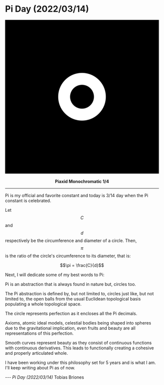 <!-- Copyright (c) 2022 Tobias Briones. All rights reserved. -->
<!-- SPDX-License-Identifier: CC-BY-4.0 -->
<!-- This file is part of https://github.com/tobiasbriones/blog -->

# Pi Day (2022/03/14)

![](pi-day-2022-03-14.svg)

<p align="center">
<b>
Piaxid Monochromatic 1/4
</b>
</p>

---

Pi is my official and favorite constant and today is 3/14 day when the Pi
constant is celebrated.

Let $$C$$ and $$d$$ respectively be the circumference and diameter of a circle.
Then, $$\pi$$ is the ratio of the circle's circumference to its diameter, that
is:

$$\pi = \frac{C}{d}$$

Next, I will dedicate some of my best words to Pi:

Pi is an abstraction that is always found in nature but, circles too.

The Pi abstraction is defined by, but not limited to, circles just like, but not
limited to, the open balls from the usual Euclidean topological basis populating
a whole topological space.

The circle represents perfection as it encloses all the Pi decimals.

Axioms, atomic ideal models, celestial bodies being shaped into spheres due to
the gravitational implication, even fruits and beauty are all representations of
this perfection.

Smooth curves represent beauty as they consist of continuous functions with
continuous derivatives. This leads to functionally creating a cohesive and
properly articulated whole.

I have been working under this philosophy set for 5 years and is what I am. I'll
keep writing about Pi as of now.

--- <cite>Pi Day (2022/03/14)</cite> Tobias Briones
